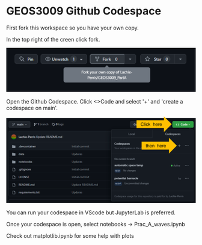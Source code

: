 # GEOS3009 Github Codespace

First fork this workspace so you have your own copy. 

In the top right of the creen click fork. 

![Alt text](/data/images/Fork_it.png?raw=true "How to")

Open the Github Codespace. Click <>Code and select '+' and 'create a codespace on main'.

![Alt text](/data/images/how_to_pic_codespace.png?raw=true "How to")

You can run your codespace in VScode but JupyterLab is preferred.

Once your codespace is open, select notebooks -> Prac_A_waves.ipynb

Check out matplotlib.ipynb for some help with plots

